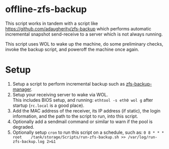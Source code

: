 offline-zfs-backup
==================

This script works in tandem with a script like https://github.com/adaugherity/zfs-backup
which performs automatic incremental snapshot send-receive to a server which is not always running.

This script uses WOL to wake up the machine, do some preliminary checks, invoke the backup script, and poweroff the machine once again.

Setup
=====

1. Setup a script to perform incremental backup such as [zfs-backup-manager](https://github.com/TheUbuntuGuy/zfs-backup-manager).
2. Setup your receiving server to wake via WOL.   
This includes BIOS setup, and running: ```ethtool -s eth0 wol g``` after startup (```rc.local``` is a good place).
3. Add the MAC address of the receiver, its IP address (if static), the login information, and the path to the script to run, into this script.
4. Optionally add a sendmail command or similar to warn if the pool is degraded.
5. Optionally setup ```cron``` to run this script on a schedule, such as:
```0 8 * * *	root	/tank/storage/Scripts/run-zfs-backup.sh >> /var/log/run-zfs-backup.log 2>&1```
